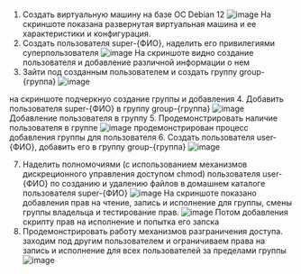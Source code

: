#
1. Создать виртуальную машину на базе ОС Debian 12 
![image](https://github.com/Vibronic1/Privileging_management/assets/70960285/05474885-af13-4b63-a98c-783bee394fb6)
На скриншоте показана развернутая виртуальная машина и ее характеристики и конфигурация.
2. Создать пользователя super-{ФИО}, наделить его привилегиями суперпользователя 
![image](https://github.com/Vibronic1/Privileging_management/assets/70960285/3a82662b-5540-4d28-8ba2-c9ee4d83ef7e)
На скриншоте видно создание пользователя и добавление различной информации о нем
3. Зайти под созданным пользователем и создать группу group-{группа} 
![image](https://github.com/Vibronic1/Privileging_management/assets/70960285/1be88f72-0ecb-4e76-be6a-46f94e77168f)

на скриншоте подчеркнуо создание группы и добавления
4. Добавить пользователя super-{ФИО} в группу group-{группа} 
![image](https://github.com/Vibronic1/Privileging_management/assets/70960285/a4bedb67-5068-4897-a8e9-c5d729df6f4e)
Добавление пользователя в группу
5. Продемонстрировать наличие пользователя в группе 
![image](https://github.com/Vibronic1/Privileging_management/assets/70960285/adf8da64-5230-4c45-abb2-7de41ec62f6c)
продемонстрирован процесс добавления группы для пользователя
6. Создать пользователя user-{ФИО}, добавить его в группу group-{группа} 
![image](https://github.com/Vibronic1/Privileging_management/assets/70960285/c6e62eb0-9897-4c9f-8766-8d08a2e6cab4)

7. Наделить полномочиями (с использованием механизмов дискреционного управления доступом chmod) пользователя user-{ФИО} по созданию и удалению файлов в домашнем каталоге пользователя super-{ФИО} 
![image](https://github.com/Vibronic1/Privileging_management/assets/70960285/5076c323-ce4c-4a28-8271-732db3496345)
На скриншоте показано добавления прав на чтение, запись и исполнение для группы, смены группы владельца и тестирование прав.
![image](https://github.com/Vibronic1/Privileging_management/assets/70960285/2d066e5a-840f-43d6-82bc-6f5984bbe07e)
Потом добавления скрипту прав на исполнение и попытка его запска
8. Продемонстрировать работу механизмов разграничения доступа.
заходим под другим пользователем и ограничиваем права на запись и исполнение для всех пользователей за пределами группы
![image](https://github.com/Vibronic1/Privileging_management/assets/70960285/509ce4ec-a3f3-48ad-8ab2-4781c7b547b1)


